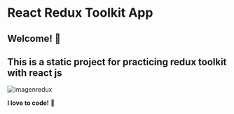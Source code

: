 # React Redux Toolkit App


## Welcome! 👋

## This is a static project for practicing redux toolkit with react js

![imagenredux](https://user-images.githubusercontent.com/45151760/172662477-e6b1e041-75ee-48bc-9ac9-d94e18015ca0.jpeg)

**I love to code!** 🚀
